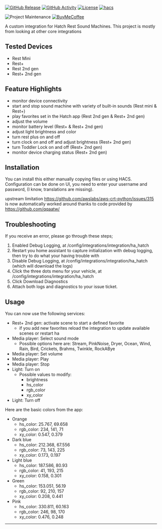 [![GitHub Release][releases-shield]][releases]
[![GitHub Activity][commits-shield]][commits]
[![License][license-shield]](LICENSE)
[![hacs][hacsbadge]][hacs]

![Project Maintenance][maintenance-shield]
[![BuyMeCoffee][buymecoffeebadge]][buymecoffee]

A custom integration for Hatch Rest Sound Machines. This project is mostly from looking at other core integrations

## Tested Devices ##
- Rest Mini
- Rest+
- Rest 2nd gen
- Rest+ 2nd gen


## Feature Highlights ##
- monitor device connectivity
- start and stop sound machine with variety of built-in sounds (Rest mini & Rest+)
- play favorites set in the Hatch app (Rest 2nd gen & Rest+ 2nd gen)
- adjust the volume
- monitor battery level (Rest+ & Rest+ 2nd gen)
- adjust light brightness and color
- turn rest plus on and off
- turn clock on and off and adjust brightness (Rest+ 2nd gen) 
- turn Toddler Lock on and off (Rest+ 2nd gen) 
- monitor device charging status (Rest+ 2nd gen)

## Installation ##
You can install this either manually copying files or using HACS. Configuration can be done on UI, you need to enter your username and password, (I know, translations are missing). 

upstream limitation https://github.com/awslabs/aws-crt-python/issues/315 is now automatically worked around thanks to code provided by https://github.com/qqaatw/

## Troubleshooting ##
If you receive an error, please go through these steps;
1. Enabled Debug Logging, at /config/integrations/integration/ha_hatch
2. Restart you home assistant to capture initialization with debug logging, then try to do what your having trouble with
3. Disable Debug Logging, at /config/integrations/integration/ha_hatch (which will download the logs)
4. Click the three dots menu for your vehicle, at /config/integrations/integration/ha_hatch
5. Click Download Diagnostics
6. Attach both logs and diagnostics to your issue ticket.

## Usage ##
You can now use the following services:
* Rest+ 2nd gen: activate scene to start a defined favorite
  * if you add new favorites reload the integration to update available scenes or restart ha
* Media player: Select sound mode
  * Possible options here are: Stream, PinkNoise, Dryer, Ocean, Wind, Rain, Bird, Crickets, Brahms, Twinkle, RockABye
* Media player: Set volume
* Media player: Play
* Media player: Stop
* Light: Turn on
  * Possible values to modify:
    * brightness
    * hs_color
    * rgb_color
    * xy_color
* Light: Turn off

Here are the basic colors from the app:
* Orange
  * hs_color: 25.767, 69.658
  * rgb_color: 234, 141, 71
  * xy_color: 0.547, 0.379
* Dark blue
  * hs_color: 212.368, 67.556
  * rgb_color: 73, 143, 225
  * xy_color: 0.173, 0.197
* Light blue
  * hs_color: 187.586, 80.93
  * rgb_color: 41, 193, 215
  * xy_color: 0.158, 0.301
* Green
  * hs_color: 153.051, 56.19
  * rgb_color: 92, 210, 157
  * xy_color: 0.208, 0.441
* Pink
  * hs_color: 330.811, 60.163
  * rgb_color: 246, 98, 170
  * xy_color: 0.476, 0.248

***

[ha_hatch]: https://github.com/dahlb/ha_hatch
[commits-shield]: https://img.shields.io/github/commit-activity/y/dahlb/ha_hatch.svg?style=for-the-badge
[commits]: https://github.com/dahlb/ha_hatch/commits/main
[hacs]: https://github.com/hacs/integration
[hacsbadge]: https://img.shields.io/badge/HACS-Default-41BDF5.svg?style=for-the-badge
[forum]: https://community.home-assistant.io/
[license-shield]: https://img.shields.io/github/license/dahlb/ha_hatch.svg?style=for-the-badge
[maintenance-shield]: https://img.shields.io/badge/maintainer-Bren%20Dahl%20%40dahlb-blue.svg?style=for-the-badge
[releases-shield]: https://img.shields.io/github/release/dahlb/ha_hatch.svg?style=for-the-badge
[releases]: https://github.com/dahlb/ha_hatch/releases
[buymecoffee]: https://www.buymeacoffee.com/dahlb
[buymecoffeebadge]: https://img.shields.io/badge/buy%20me%20a%20coffee-donate-yellow.svg?style=for-the-badge
